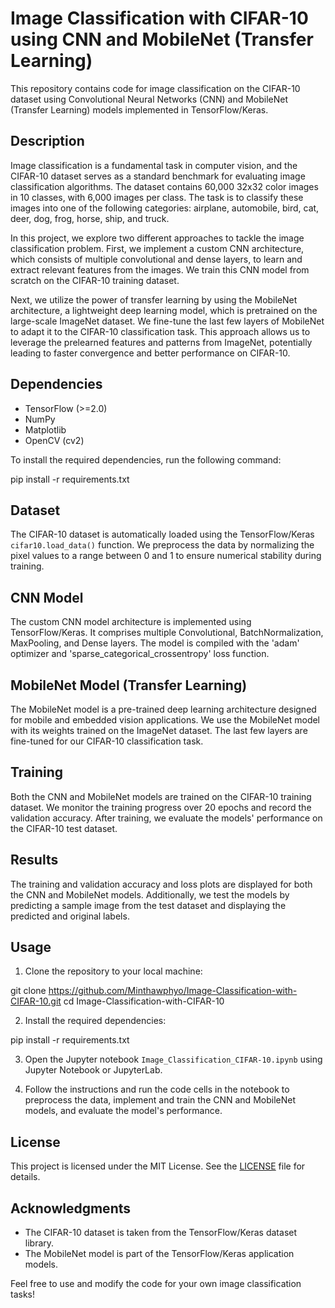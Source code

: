 # Image Classification with CIFAR-10 using CNN and MobileNet (Transfer Learning)

This repository contains code for image classification on the CIFAR-10 dataset using Convolutional Neural Networks (CNN) and MobileNet (Transfer Learning) models implemented in TensorFlow/Keras.

## Description

Image classification is a fundamental task in computer vision, and the CIFAR-10 dataset serves as a standard benchmark for evaluating image classification algorithms. The dataset contains 60,000 32x32 color images in 10 classes, with 6,000 images per class. The task is to classify these images into one of the following categories: airplane, automobile, bird, cat, deer, dog, frog, horse, ship, and truck.

In this project, we explore two different approaches to tackle the image classification problem. First, we implement a custom CNN architecture, which consists of multiple convolutional and dense layers, to learn and extract relevant features from the images. We train this CNN model from scratch on the CIFAR-10 training dataset.

Next, we utilize the power of transfer learning by using the MobileNet architecture, a lightweight deep learning model, which is pretrained on the large-scale ImageNet dataset. We fine-tune the last few layers of MobileNet to adapt it to the CIFAR-10 classification task. This approach allows us to leverage the prelearned features and patterns from ImageNet, potentially leading to faster convergence and better performance on CIFAR-10.

## Dependencies

- TensorFlow (>=2.0)
- NumPy
- Matplotlib
- OpenCV (cv2)

To install the required dependencies, run the following command:

pip install -r requirements.txt


## Dataset

The CIFAR-10 dataset is automatically loaded using the TensorFlow/Keras `cifar10.load_data()` function. We preprocess the data by normalizing the pixel values to a range between 0 and 1 to ensure numerical stability during training.

## CNN Model

The custom CNN model architecture is implemented using TensorFlow/Keras. It comprises multiple Convolutional, BatchNormalization, MaxPooling, and Dense layers. The model is compiled with the 'adam' optimizer and 'sparse_categorical_crossentropy' loss function.

## MobileNet Model (Transfer Learning)

The MobileNet model is a pre-trained deep learning architecture designed for mobile and embedded vision applications. We use the MobileNet model with its weights trained on the ImageNet dataset. The last few layers are fine-tuned for our CIFAR-10 classification task.

## Training

Both the CNN and MobileNet models are trained on the CIFAR-10 training dataset. We monitor the training progress over 20 epochs and record the validation accuracy. After training, we evaluate the models' performance on the CIFAR-10 test dataset.

## Results

The training and validation accuracy and loss plots are displayed for both the CNN and MobileNet models. Additionally, we test the models by predicting a sample image from the test dataset and displaying the predicted and original labels.

## Usage

1. Clone the repository to your local machine:

git clone https://github.com/Minthawphyo/Image-Classification-with-CIFAR-10.git
cd Image-Classification-with-CIFAR-10


2. Install the required dependencies:

pip install -r requirements.txt


3. Open the Jupyter notebook `Image_Classification_CIFAR-10.ipynb` using Jupyter Notebook or JupyterLab.

4. Follow the instructions and run the code cells in the notebook to preprocess the data, implement and train the CNN and MobileNet models, and evaluate the model's performance.

## License

This project is licensed under the MIT License. See the [LICENSE](LICENSE) file for details.

## Acknowledgments

- The CIFAR-10 dataset is taken from the TensorFlow/Keras dataset library.
- The MobileNet model is part of the TensorFlow/Keras application models.

Feel free to use and modify the code for your own image classification tasks!

